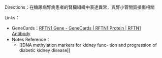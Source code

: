 Directions：在糖尿病腎病患者的腎臟組織中表達異常，與腎小管間質損傷相關

Links：
- GeneCards：[RFTN1 Gene - GeneCards | RFTN1 Protein | RFTN1 Antibody](https://www.genecards.org/cgi-bin/carddisp.pl?gene=RFTN1)
- Notes Reference：
	- [[DNA methylation markers for kidney func- tion and progression of diabetic kidney disease]]